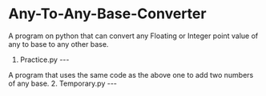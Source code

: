# Any-To-Any-Base-Converter
A program on python that can convert any Floating or Integer point value of any to base to any other base. 
1. Practice.py ---

A program that uses the same code as the above one to add two numbers of any base.
2. Temporary.py ---
